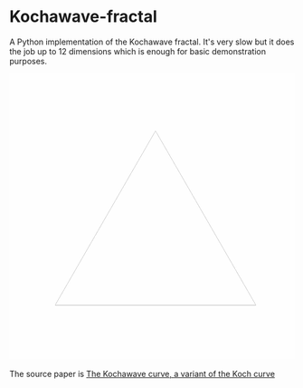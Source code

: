 # Kochawave-fractal
A Python implementation of the Kochawave fractal. It's very slow but it does the job up to 12 dimensions which is enough for basic demonstration purposes.

![image](kochawave.gif)

The source paper is [The Kochawave curve, a variant of the Koch curve](https://arxiv.org/abs/2210.17320)
